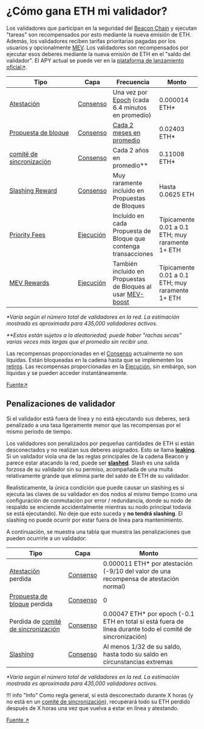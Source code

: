 # ¿Cómo gana ETH mi validador?

Los validadores que participan en la seguridad del [Beacon Chain](/es/staking-glossary#beacon-chain) y ejecutan "tareas" son recompensados por esto mediante la nueva emisión de ETH. Además, los validadores reciben tarifas prioritarias pagadas por los usuarios y opcionalmente [MEV](/es/staking-glossary#MEV). Los validadores son recompensados por ejecutar esos deberes mediante la nueva emisión de ETH en el "saldo del validador". El APY actual se puede ver en la [plataforma de lanzamiento oficial](https://launchpad.ethereum.org/en/)[↗](https://launchpad.ethereum.org/en/).

<table><thead><tr><th width="178">Tipo</th><th>Capa</th><th>Frecuencia</th><th>Monto</th></tr></thead><tbody><tr><td><a href="/es/staking-glossary#attestation">Atestación</a></td><td><a href="/es/staking-glossary#consensus-layer">Consenso</a></td><td>Una vez por <a href="/es/staking-glossary#epoch">Epoch</a> (cada 6.4 minutos en promedio)</td><td>0.000014 ETH*</td></tr><tr><td><a href="https://app.gitbook.com/o/5TLAFycQGS1YA3kIVVOf/s/qceavar0TsKoVat3fJGq/~/changes/18/staking-glossary#block-proposer">Propuesta de bloque</a> </td><td><a href="/es/staking-glossary#consensus-layer">Consenso</a></td><td><a href="/es/rewards/proposal-frequency">Cada 2 meses en promedio</a></td><td>0.02403 ETH*</td></tr><tr><td><a href="/es/staking-glossary#sync-committee">comité de sincronización</a></td><td><a href="/es/staking-glossary#consensus-layer">Consenso</a></td><td>Cada 2 años en promedio**</td><td>0.11008 ETH*</td></tr><tr><td><a href="/es/staking-glossary#slasher-node">Slashing Reward</a></td><td><a href="/es/staking-glossary#consensus-layer">Consenso</a></td><td>Muy raramente incluido en Propuestas de Bloques</td><td>Hasta 0.0625 ETH</td></tr><tr><td><a href="/es/staking-glossary#priority-fees">Priority Fees</a></td><td><a href="/es/staking-glossary#execution-layer">Ejecución</a></td><td>Incluido en cada Propuesta de Bloque que contenga transacciones</td><td>Típicamente 0.01 a 0.1 ETH; muy raramente 1+ ETH</td></tr><tr><td><a href="/es/staking-glossary#mev">MEV Rewards</a></td><td><a href="/es/staking-glossary#execution-layer">Ejecución</a></td><td>También incluido en Propuestas de Bloques al usar <a href="/validator-clients/mev-boost">MEV-boost</a></td><td>Típicamente 0.01 a 0.1 ETH; muy raramente 1+ ETH</td></tr></tbody></table>

_\*Varía según el número total de validadores en la red. La estimación mostrada es aproximada para 435,000 validadores activos._&#x20;

_\*\*Estos están sujetos a la aleatoriedad; puede haber "rachas secas" varias veces más largas que el promedio sin recibir una._

Las recompensas proporcionadas en el [Consenso](/es/staking-glossary#consensus-layer) actualmente no son líquidas. Están bloqueadas en la cadena hasta que se implementen los [retiros](/es/faq#can-i-withdraw-my-eth-at-any-time). Las recompensas proporcionadas en la [Ejecución](/es/staking-glossary#execution-layer), sin embargo, son líquidas y se pueden acceder instantáneamente.

[Fuente↗](https://docs.rocketpool.net/guides/node/responsibilities.html#how-ethereum-staking-works)

## Penalizaciones de validador

Si el validador está fuera de línea y no está ejecutando sus deberes, será penalizado a una tasa ligeramente menor que las recompensas por el mismo período de tiempo.

Los validadores son penalizados por pequeñas cantidades de ETH si están desconectados y no realizan sus deberes asignados. Esto se llama [**leaking**](/es/staking-glossary#inactivity-leak). Si un validador viola una de las reglas principales de la cadena Beacon y parece estar atacando la red, puede ser [**slashed**](/es/staking-glossary#slashable-offenses). Slash es una salida forzosa de su validador sin su permiso, acompañada de una multa relativamente grande que elimina parte del saldo de ETH de su validador.

Realísticamente, la única condición que puede causar un slashing es si ejecuta las claves de su validador en dos nodos al mismo tiempo (como una configuración de conmutación por error / redundancia, donde su nodo de respaldo se enciende accidentalmente mientras su nodo principal todavía se está ejecutando). No deje que esto suceda y **no tendrá slashing**. El slashing no puede ocurrir por estar fuera de línea para mantenimiento.

A continuación, se muestra una tabla que muestra las penalizaciones que pueden ocurrirle a un validador:

| Tipo                                                                                                                                               | Capa                                               | Monto                                                                                                       |
| -------------------------------------------------------------------------------------------------------------------------------------------------- | -------------------------------------------------- | ----------------------------------------------------------------------------------------------------------- |
| [Atestación](/es/staking-glossary#attestation) perdida                                                                                           | [Consenso](/es/staking-glossary#consensus-layer) | 0.000011 ETH\* por atestación (-9/10 del valor de una recompensa de atestación normal)                      |
| [Propuesta de bloque](https://app.gitbook.com/o/5TLAFycQGS1YA3kIVVOf/s/qceavar0TsKoVat3fJGq/\~/changes/18/staking-glossary#block-proposer) perdida | [Consenso](/es/staking-glossary#consensus-layer) | 0                                                                                                           |
| Perdida de [comité de sincronización](/es/staking-glossary#sync-committee)                                                                       | [Consenso](/es/staking-glossary#consensus-layer) | 0.00047 ETH\* por epoch (-0.1 ETH en total si está fuera de línea durante todo el comité de sincronización) |
| [Slashing](/es/staking-glossary#slashable-offenses)                                                                                              | [Consenso](/es/staking-glossary#consensus-layer) | Al menos 1/32 de su saldo, hasta todo su saldo en circunstancias extremas                                   |

_\*Varía según el número total de validadores en la red. La estimación mostrada es aproximada para 435,000 validadores activos._

!!! info "Info"
    Como regla general, si está desconectado durante X horas (y no está en un [comité de sincronización](/es/staking-glossary#sync-committee)), recuperará todo su ETH perdido después de X horas una vez que vuelva a estar en línea y atestando.

[Fuente ↗](https://docs.rocketpool.net/guides/node/responsibilities.html#penalties)
